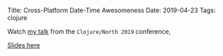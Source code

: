 Title: Cross-Platform Date-Time Awesomeness
Date: 2019-04-23
Tags: clojure

Watch [my talk](https://www.youtube.com/watch?v=UFuL-ZDoB2U) from the `Clojure/North 2019` conference, 

[Slides here](/blog/assets/clojure-north-2019_.pdf)
